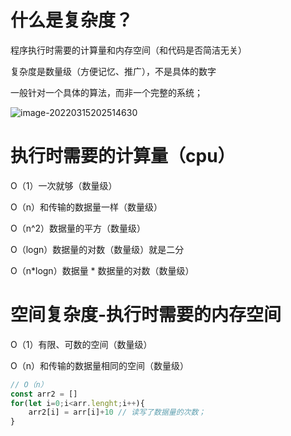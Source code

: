 # 什么是复杂度？

 程序执行时需要的计算量和内存空间（和代码是否简洁无关）

复杂度是数量级（方便记忆、推广），不是具体的数字

一般针对一个具体的算法，而非一个完整的系统；

![image-20220315202514630](https://chenjing-oss.oss-cn-hangzhou.aliyuncs.com/typora/image-20220315202514630.png)



# 执行时需要的计算量（cpu）

O（1）一次就够（数量级）

O（n）和传输的数据量一样（数量级）

O（n^2）数据量的平方（数量级）

O（logn）数据量的对数（数量级）就是二分

O（n*logn）数据量 * 数据量的对数（数量级）

# 空间复杂度-执行时需要的内存空间

O（1）有限、可数的空间（数量级）

O（n）和传输的数据量相同的空间（数量级）

```js
// O（n）
const arr2 = []
for(let i=0;i<arr.lenght;i++){
	arr2[i] = arr[i]+10 // 读写了数据量的次数；
}
```

